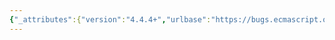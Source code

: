 ```yaml
---
{"_attributes":{"version":"4.4.4+","urlbase":"https://bugs.ecmascript.org/","maintainer":"dherman@mozilla.com"},"bug":{"bug_id":171,"creation_ts":"2011-07-25 16:51:00 -0700","short_desc":"should review primitive value conversion in JSON.stringify","delta_ts":"2015-02-16 12:57:47 -0800","product":"Draft for 6th Edition","component":"technical issue","version":"Initial draft July 12, 2011","rep_platform":"All","op_sys":"All","bug_status":"RESOLVED","resolution":"WONTFIX","priority":"Normal","bug_severity":"minor","everconfirmed":true,"reporter":{"uid":"allen","name":"Allen Wirfs-Brock"},"assigned_to":{"uid":"allen","name":"Allen Wirfs-Brock"},"long_desc":[{"commentid":384,"comment_count":0,"who":{"uid":"allen","name":"Allen Wirfs-Brock"},"bug_when":"2011-07-25 16:51:39 -0700","thetext":"see https://mail.mozilla.org/pipermail/es5-discuss/2011-March/003945.html"},{"commentid":12779,"comment_count":1,"who":{"uid":"allen","name":"Allen Wirfs-Brock"},"bug_when":"2015-02-16 12:57:47 -0800","thetext":"this is legacy of the ES5 spec. and changing it would be a breaking change (although an unlikely one that requires monkey patching the valueOf method of Number.prototype or the toString method of String.prototype).\n\nIt traces back to json2.js which prior to ES5 added toJSON methods to String.prototype, Number.prototype, Boolean.prototype.  In ES5 those methods where eliminated and folded into str().  I'm not sure why we didn't invoke valueOf on Boolean obejcts to get the boolean value."}]}}
---
```


